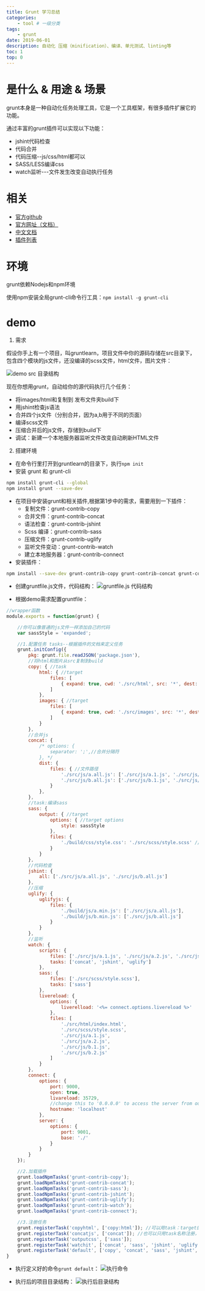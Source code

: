 ```yaml
---
title: Grunt 学习总结
categories:
    - tool # 一级分类
tags:
    - grunt
date: 2019-06-01
description: 自动化 压缩（minification）、编译、单元测试、linting等
toc: 1
top: 0
---
```


# 是什么 & 用途 & 场景
grunt本身是一种自动化任务处理工具，它是一个工具框架，有很多插件扩展它的功能。

通过丰富的grunt插件可以实现以下功能：
- jshint代码检查
- 代码合并
- 代码压缩--js/css/html都可以
- SASS/LESS编译css
- watch监听---文件发生改变自动执行任务

# 相关
- [官方github](https://github.com/gruntjs)
- [官方网址（文档）](https://gruntjs.com/)
- [中文文档](http://www.gruntjs.net/)
- [插件列表](https://gruntjs.com/plugins)

# 环境
grunt依赖Nodejs和npm环境

使用npm安装全局grunt-cli命令行工具：`npm install -g grunt-cli`

# demo
1. 需求

假设你手上有一个项目，叫gruntlearn，项目文件中你的源码存储在src目录下，包含四个模块的js文件，还没编译的scss文件，html文件，图片文件：

![demo src 目录结构](/images/grunt/grunt01.png)

现在你想用grunt，自动给你的源代码执行几个任务：
- 将images/html和复制到 发布文件夹build下
- 用jshint检查js语法
- 合并四个js文件（分别合并，因为a,b用于不同的页面）
- 编译scss文件
- 压缩合并后的js文件，存储到build下
- 调试：新建一个本地服务器监听文件改变自动刷新HTML文件

2. 搭建环境

- 在命令行里打开到gruntlearn的目录下，执行`npm init`
- 安装 grunt 和 grunt-cli
```bash
npm install grunt-cli --global
npm install grunt --save-dev
```

- 在项目中安装grunt和相关插件,根据第1步中的需求，需要用到一下插件：
    - 复制文件：grunt-contrib-copy
    - 合并文件：grunt-contrib-concat
    - 语法检查：grunt-contrib-jshint
    - Scss 编译：grunt-contrib-sass
    - 压缩文件：grunt-contrib-uglify
    - 监听文件变动：grunt-contrib-watch
    - 建立本地服务器：grunt-contrib-connect
- 安装插件：
```bash
npm install --save-dev grunt-contrib-copy grunt-contrib-concat grunt-contrib-jshint grunt-contrib-sass grunt-contrib-uglify grunt-contrib-watch grunt-contrib-connect
```
- 创建gruntfile.js文件，代码结构：
![gruntfile.js 代码结构](/images/grunt/grunt02.png)

- 根据demo需求配置gruntfile：
```js
//wrapper函数
module.exports = function(grunt) {

    //你可以像普通的js文件一样添加自己的代码
    var sassStyle = 'expanded';

    //1.配置任务 tasks--根据插件的文档来定义任务
    grunt.initConfig({
        pkg: grunt.file.readJSON('package.json'),
        //将html和图片从src复制到build
        copy: { //task
            html: { //target
                files: [
                    { expand: true, cwd: './src/html', src: '*', dest: './build/html/' }
                ]
            },
            images: { //target
                files: [
                    { expand: true, cwd: './src/images', src: '*', dest: './build/images/' }
                ]
            }
        },
        //合并js
        concat: {
            /* options: {
                separator: ';',//合并分隔符
            }, */
            dist: {
                files: { //文件路径
                    './src/js/a.all.js': ['./src/js/a.1.js', './src/js/a.2.js'],
                    './src/js/b.all.js': ['./src/js/b.1.js', './src/js/b.2.js']
                }
            },
        },
        //task:编译sass
        sass: {
            output: { //target
                options: { //target options
                    style: sassStyle
                },
                files: {
                    './build/css/style.css': './src/scss/style.scss' //'目标文件':'源文件'
                }
            }
        },
        //代码检查
        jshint: {
            all: ['./src/js/a.all.js', './src/js/b.all.js']
        },
        //压缩
        uglify: {
            uglifyjs: {
                files: {
                    './build/js/a.min.js': ['./src/js/a.all.js'],
                    './build/js/b.min.js': ['./src/js/b.all.js']
                }
            }
        },
        //监听
        watch: {
            scripts: {
                files: ['./src/js/a.1.js', './src/js/a.2.js', './src/js/b.1.js', '/src/js/b.2.js'],
                tasks: ['concat', 'jshint', 'uglify']
            },
            sass: {
                files: ['./src/scss/style.scss'],
                tasks: ['sass']
            },
            livereload: {
                options: {
                    liverelload: '<%= connect.options.livereload %>'
                },
                files: [
                    './src/html/index.html',
                    './src/scss/style.scss',
                    './src/js/a.1.js',
                    './src/js/a.2.js',
                    './src/js/b.1.js',
                    './src/js/b.2.js'
                ]
            }
        },
        connect: {
            options: {
                port: 9000,
                open: true,
                livareload: 35729,
                //change this to '0.0.0.0' to access the server from outside
                hostname: 'localhost'
            },
            server: {
                options: {
                    port: 9001,
                    base: './'
                }
            }
        }
    });

    //2.加载插件
    grunt.loadNpmTasks('grunt-contrib-copy');
    grunt.loadNpmTasks('grunt-contrib-concat');
    grunt.loadNpmTasks('grunt-contrib-sass');
    grunt.loadNpmTasks('grunt-contrib-jshint');
    grunt.loadNpmTasks('grunt-contrib-uglify');
    grunt.loadNpmTasks('grunt-contrib-watch');
    grunt.loadNpmTasks('grunt-contrib-connect');

    //3.注册任务
    grunt.registerTask('copyhtml', ['copy:html']); //可以用task：target的方法分别注册
    grunt.registerTask('concatjs', ['concat']); //也可以只用task名称注册，默认执行task下全部target
    grunt.registerTask('outputcss', ['sass']);
    grunt.registerTask('watchit', ['concat', 'sass', 'jshint', 'uglify', 'connect', 'watch']);
    grunt.registerTask('default', ['copy', 'concat', 'sass', 'jshint', 'uglify']);
}
```

- 执行定义好的命令`grunt default`：
![执行命令](/images/grunt/grunt03.png)

- 执行后的项目目录结构：
![执行后目录结构](/images/grunt/grunt04.png)
